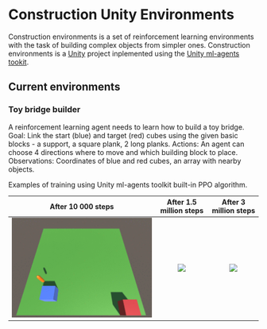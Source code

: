 # Construction Unity Environments
Construction environments is a set of reinforcement learning environments with the task of building complex objects from simpler ones. Construction environments is a [Unity](https://unity.com) project inplemented using the [Unity ml-agents tookit](https://github.com/Unity-Technologies/ml-agents). 

## Current environments
### Toy bridge builder
A reinforcement learning agent needs to learn how to build a toy bridge.
Goal: Link the start (blue) and target (red) cubes using the given basic blocks - a support, a square plank, 2 long planks.
Actions: An agent can choose 4 directions where to move and which building block to place.
Observations: Coordinates of blue and red cubes, an array with nearby objects.

Examples of training using Unity ml-agents toolkit built-in PPO algorithm.

After 10 000 steps | After 1.5 million steps | After 3 million steps |
:-:|:-:|:-:
![](gifs/bridge_early_stages.gif) | ![](gifs/bridge_middle_stages.gif) | ![](gifs/bridge_final_stages.gif)
